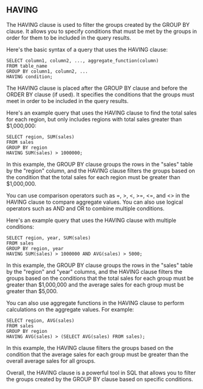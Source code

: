 ## HAVING 

The HAVING clause is used to filter the groups created by the GROUP BY clause. It allows you to specify conditions that must be met by the groups in order for them to be included in the query results.

Here's the basic syntax of a query that uses the HAVING clause:

```
SELECT column1, column2, ..., aggregate_function(column)
FROM table_name
GROUP BY column1, column2, ...
HAVING condition;
```

The HAVING clause is placed after the GROUP BY clause and before the ORDER BY clause (if used). It specifies the conditions that the groups must meet in order to be included in the query results.

Here's an example query that uses the HAVING clause to find the total sales for each region, but only includes regions with total sales greater than $1,000,000:

```
SELECT region, SUM(sales)
FROM sales
GROUP BY region
HAVING SUM(sales) > 1000000;
```

In this example, the GROUP BY clause groups the rows in the "sales" table by the "region" column, and the HAVING clause filters the groups based on the condition that the total sales for each region must be greater than $1,000,000.

You can use comparison operators such as =, >, <, >=, <=, and <> in the HAVING clause to compare aggregate values. You can also use logical operators such as AND and OR to combine multiple conditions.

Here's an example query that uses the HAVING clause with multiple conditions:

```
SELECT region, year, SUM(sales)
FROM sales
GROUP BY region, year
HAVING SUM(sales) > 1000000 AND AVG(sales) > 5000;
```

In this example, the GROUP BY clause groups the rows in the "sales" table by the "region" and "year" columns, and the HAVING clause filters the groups based on the conditions that the total sales for each group must be greater than $1,000,000 and the average sales for each group must be greater than $5,000.

You can also use aggregate functions in the HAVING clause to perform calculations on the aggregate values. For example:

```
SELECT region, AVG(sales)
FROM sales
GROUP BY region
HAVING AVG(sales) > (SELECT AVG(sales) FROM sales);
```

In this example, the HAVING clause filters the groups based on the condition that the average sales for each group must be greater than the overall average sales for all groups.

Overall, the HAVING clause is a powerful tool in SQL that allows you to filter the groups created by the GROUP BY clause based on specific conditions.